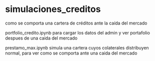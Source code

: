 # simulaciones_creditos
como se comporta una cartera de créditos ante la caída del mercado

portfolio_credito.ipynb para cargar los datos del admin y ver portafolio despues de una caida del mercado

prestamo_max.ipynb simula una cartera cuyos colaterales distribuyen normal, para ver como se comporta ante una caida del mercado
